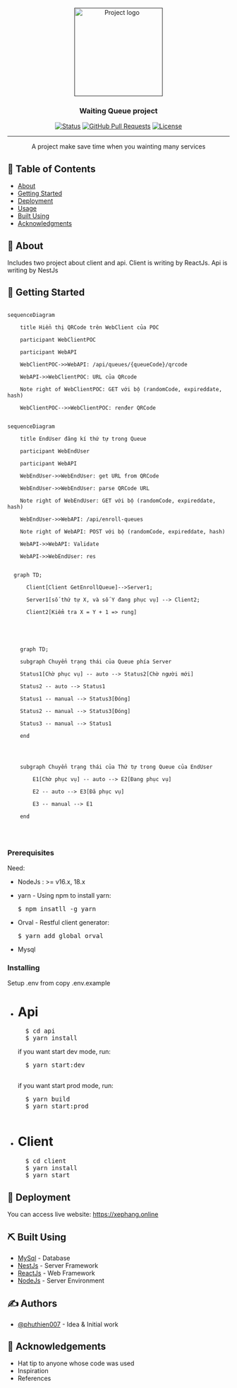 <p align="center">
  <a href="" rel="noopener">
 <img width=200px height=200px src="https://github.com/phuthien007/Waiting-Queue/blob/master/client/public/resources/images/tf-logo.jpg" alt="Project logo"></a>
</p>

<h3 align="center">Waiting Queue project</h3>

<div align="center">

[![Status](https://img.shields.io/badge/status-active-success.svg)]()
[![GitHub Pull Requests](https://img.shields.io/github/issues-pr/kylelobo/The-Documentation-Compendium.svg)](https://github.com/phuthien007/Waiting-Queue/pulls)
[![License](https://img.shields.io/badge/license-MIT-blue.svg)](/LICENSE)

</div>

---

<p align="center"> 
A project make save time when you wainting many services
    <br> 
</p>

## 📝 Table of Contents

- [About](#about)
- [Getting Started](#getting_started)
- [Deployment](#deployment)
- [Usage](#usage)
- [Built Using](#built_using)
- [Acknowledgments](#acknowledgement)

## 🧐 About <a name = "about"></a>

Includes two project about client and api.
Client is writing by ReactJs.
Api is writing by NestJs

## 🏁 Getting Started <a name = "getting_started"></a>

```mermaid

sequenceDiagram

    title Hiển thị QRCode trên WebClient của POC

    participant WebClientPOC

    participant WebAPI

    WebClientPOC->>WebAPI: /api/queues/{queueCode}/qrcode

    WebAPI->>WebClientPOC: URL của QRcode

    Note right of WebClientPOC: GET với bộ (randomCode, expireddate, hash)

    WebClientPOC-->>WebClientPOC: renđer QRCode

```

```mermaid

sequenceDiagram

    title EndUser đăng kí thứ tự trong Queue

    participant WebEndUser

    participant WebAPI

    WebEndUser->>WebEndUser: get URL from QRCode

    WebEndUser->>WebEndUser: parse QRCode URL

    Note right of WebEndUser: GET với bộ (randomCode, expireddate, hash)

    WebEndUser->>WebAPI: /api/enroll-queues

    Note right of WebAPI: POST với bộ (randomCode, expireddate, hash)

    WebAPI->>WebAPI: Validate

    WebAPI->>WebEndUser: res

```

```mermaid

  graph TD;

      Client[Client GetEnrollQueue]-->Server1;

      Server1[số thứ tự X, và số Y đang phục vụ] --> Client2;

      Client2[Kiểm tra X = Y + 1 => rung]




```

```mermaid

    graph TD;

    subgraph Chuyển trạng thái của Queue phía Server

    Status1[Chờ phục vụ] -- auto --> Status2[Chờ người mới]

    Status2 -- auto --> Status1

    Status1 -- manual --> Status3[Đóng]

    Status2 -- manual --> Status3[Đóng]

    Status3 -- manual --> Status1

    end




    subgraph Chuyển trạng thái của Thứ tự trong Queue của EndUser

        E1[Chờ phục vụ] -- auto --> E2[Đang phục vụ]

        E2 -- auto --> E3[Đã phục vụ]

        E3 -- manual --> E1

    end




```

### Prerequisites

Need:

- NodeJs : >= v16.x, 18.x <br/>
- <p>yarn - Using npm to install yarn:  </p> <pre>$ npm insatll -g yarn</pre>
- <p>Orval - Restful client generator:  </p><pre>$ yarn add global orval </pre>
- Mysql

### Installing

<p> Setup .env from copy .env.example </p>
<ul>
<li>
<h1> 
  Api
</h1>
<pre>
  $ cd api
  $ yarn install
</pre>
<p>
  if you want start dev mode, run: </p>
  
  <pre>
  $ yarn start:dev
  </pre>

<p>
  if you want start prod mode, run: 
  </p>

  <pre>
  $ yarn build 
  $ yarn start:prod
  </pre>

</li>

<li>

<h1> 
  Client
</h1>

<pre>
  $ cd client
  $ yarn install
  $ yarn start
</pre>
</li>
</ul>

## 🚀 Deployment <a name = "deployment"></a>

You can access live website: https://xephang.online

## ⛏️ Built Using <a name = "built_using"></a>

- [MySql](https://www.mysql.com/) - Database
- [NestJs](https://nestjs.com/) - Server Framework
- [ReactJs](https://react.dev/) - Web Framework
- [NodeJs](https://nodejs.org/en/) - Server Environment

## ✍️ Authors <a name = "authors"></a>

- [@phuthien007](https://github.com/phuthien007) - Idea & Initial work

## 🎉 Acknowledgements <a name = "acknowledgement"></a>

- Hat tip to anyone whose code was used
- Inspiration
- References
